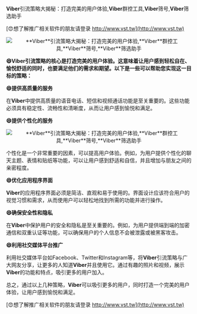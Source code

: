 **Viber**引流策略大揭秘：打造完美的用户体验,**Viber**群控工具,**Viber**筛号,**Viber**筛选助手

[😍想了解推广相关软件的朋友请登录 http://www.vst.tw](http://www.vst.tw)

 <center><img src="https://vst.tw/MP4/tuiguang/png/2.png" alt="**Viber**引流策略大揭秘：打造完美的用户体验,**Viber**群控工具,**Viber**筛号,**Viber**筛选助手"></center>

**😄**Viber**引流策略的核心是打造完美的用户体验。这意味着让用户感到轻松自在、愉悦舒适的同时，也要满足他们的需求和期望。以下是一些可以帮助您实现这一目标的策略：**

**😄提供高质量的服务**

在**Viber**中提供高质量的语音电话、短信和视频通话功能是至关重要的。这些功能必须具有稳定性、流畅性和清晰度，从而让用户感到愉悦和满足。

**😄提供个性化的服务**

 <center><img src="https://vst.tw/MP4/tuiguang/png/5.png" alt="**Viber**引流策略大揭秘：打造完美的用户体验,**Viber**群控工具,**Viber**筛号,**Viber**筛选助手"></center>

个性化是一个非常重要的因素，可以提高用户体验。例如，为用户提供个性化的聊天主题、表情和贴纸等功能，可以让用户感到舒适和自信，并且增加与朋友之间的亲密程度。

**😄优化应用程序界面**

**Viber**的应用程序界面必须是简洁、直观和易于使用的。界面设计应该符合用户的视觉习惯和需求，从而使用户可以轻松地找到所需的功能并进行操作。

**😄确保安全性和隐私**

在**Viber**中保护用户的安全和隐私是至关重要的。例如，为用户提供端到端的加密通信和双重认证等功能，可以确保用户的个人信息不会被泄露或被黑客攻击。

**😄利用社交媒体平台推广**

利用社交媒体平台如Facebook、Twitter和Instagram等，将**Viber**引流策略与广大网友分享，让更多的人知道**Viber**并且使用它。通过有趣的照片和视频，展示**Viber**的功能和特点，吸引更多的用户加入。

总之，通过以上几种策略，**Viber**可以吸引更多的用户，同时打造一个完美的用户体验，让用户感到愉悦和满足。

[😍想了解推广相关软件的朋友请登录 http://www.vst.tw](http://www.vst.tw)




